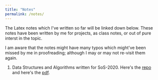 ```yaml
---
title: "Notes"
permalink: /notes/
---
```


The Latex notes which I've written so far will be linked down below. These notes have been written by me for projects, as class notes, or out of pure interst in the topic.

I am aware that the notes might have many typos which might've been missed by me in proofreading; although I may or may not re-visit them again.

1) Data Structures and Algorithms written for SoS-2020. Here's the [repo](https://github.com/AkashCherukuri/Data-Structures-and-Algorithms) and here's the [pdf](https://github.com/AkashCherukuri/Data-Structures-and-Algorithms/blob/master/SoS_Report.pdf).
